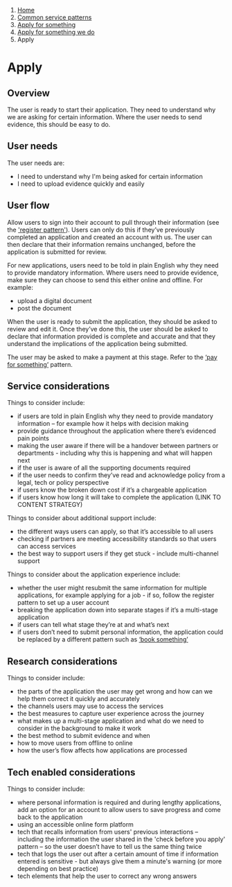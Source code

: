 1.  [Home](/docs/core/contents)
2.	[Common service patterns](/docs/core/common-service-patterns/overview)
3.  [Apply for something](/docs/core/common-service-patterns/service-patterns/apply-for-something/overview)
4.  [Apply for something we do](/docs/core/common-service-patterns/service-patterns/apply-for-something/apply-for-something-we-do/overview)
5.  Apply

# Apply

## Overview

The user is ready to start their application. They need to understand why we are asking for certain information. Where the user needs to send evidence, this should be easy to do. 

## User needs

The user needs are:

* I need to understand why I'm being asked for certain information
* I need to upload evidence quickly and easily 

## User flow 

Allow users to sign into their account to pull through their information (see the ['register pattern'](/docs/documentation/core/common-service-patterns/service-patterns/register-something/overview)). Users can only do this if they’ve previously completed an application and created an account with us. The user can then declare that their information remains unchanged, before the application is submitted for review. 

For new applications, users need to be told in plain English why they need to provide mandatory information. Where users need to provide evidence, make sure they can choose to send this either online and offline. For example:

* upload a digital document
* post the document

When the user is ready to submit the application, they should be asked to review and edit it. Once they’ve done this, the user should be asked to declare that information provided is complete and accurate and that they understand the implications of the application being submitted.

The user may be asked to make a payment at this stage. Refer to the [‘pay for something’](/docs/documentation/core/common-service-patterns/service-patterns/pay-for-something/overview) pattern.

## Service considerations 

Things to consider include:

* if users are told in plain English why they need to provide mandatory information – for example how it helps with decision making
* provide guidance throughout the application where there’s evidenced pain points
* making the user aware if there will be a handover between partners or departments - including why this is happening and what will happen next
* if the user is aware of all the supporting documents required
* if the user needs to confirm they’ve read and acknowledge policy from a legal, tech or policy perspective
* if users know the broken down cost if it’s a chargeable application
* if users know how long it will take to complete the application (LINK TO CONTENT STRATEGY)

Things to consider about additional support include:

* the different ways users can apply, so that it’s accessible to all users
* checking if partners are meeting accessibility standards so that users can access services
* the best way to support users if they get stuck - include multi-channel support

Things to consider about the application experience include:

* whether the user might resubmit the same information for multiple applications, for example applying for a job - if so, follow the register pattern to set up a user account
* breaking the application down into separate stages if it’s a multi-stage application
* if users can tell what stage they’re at and what’s next 
* if users don’t need to submit personal information, the application could be replaced by a different pattern such as [‘book something’](/docs/core/common-service-patterns/service-patterns/book-something/overview)

## Research considerations 

Things to consider include:

* the parts of the application the user may get wrong and how can we help them correct it quickly and accurately
* the channels users may use to access the services
* the best measures to capture user experience across the journey
* what makes up a multi-stage application and what do we need to consider in the background to make it work
* the best method to submit evidence and when
* how to move users from offline to online
* how the user’s flow affects how applications are processed

## Tech enabled considerations 

Things to consider include:

* where personal information is required and during lengthy applications, add an option for an account to allow users to save progress and come back to the application
* using an accessible online form platform
* tech that recalls information from users' previous interactions – including the information the user shared in the 'check before you apply' pattern – so the user doesn’t have to tell us the same thing twice
* tech that logs the user out after a certain amount of time if information entered is sensitive - but always give them a minute's warning (or more depending on best practice)
* tech elements that help the user to correct any wrong answers

